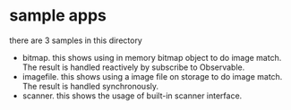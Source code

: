 # sample apps
there are 3 samples in this directory
* bitmap. this shows using in memory bitmap object to do image match. The result is handled reactively by subscribe to Observable.
* imagefile. this shows using a image file on storage to do image match. The result is handled synchronously.
* scanner. this shows the usage of built-in scanner interface.
